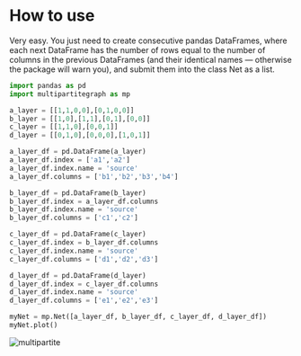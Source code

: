 # How to use
Very easy. You just need to create consecutive pandas DataFrames, where each next DataFrame has the number of rows equal to the number of columns in the previous DataFrames (and their identical names — otherwise the package will warn you), and submit them into the class Net as a list.
```python
import pandas as pd
import multipartitegraph as mp

a_layer = [[1,1,0,0],[0,1,0,0]]
b_layer = [[1,0],[1,1],[0,1],[0,0]]
c_layer = [[1,1,0],[0,0,1]]
d_layer = [[0,1,0],[0,0,0],[1,0,1]]

a_layer_df = pd.DataFrame(a_layer)
a_layer_df.index = ['a1','a2']
a_layer_df.index.name = 'source'
a_layer_df.columns = ['b1','b2','b3','b4'] 

b_layer_df = pd.DataFrame(b_layer)
b_layer_df.index = a_layer_df.columns
b_layer_df.index.name = 'source'
b_layer_df.columns = ['c1','c2']

c_layer_df = pd.DataFrame(c_layer)
c_layer_df.index = b_layer_df.columns
c_layer_df.index.name = 'source'
c_layer_df.columns = ['d1','d2','d3']

d_layer_df = pd.DataFrame(d_layer)
d_layer_df.index = c_layer_df.columns
d_layer_df.index.name = 'source'
d_layer_df.columns = ['e1','e2','e3']

myNet = mp.Net([a_layer_df, b_layer_df, c_layer_df, d_layer_df])
myNet.plot()
```
![multipartite](https://user-images.githubusercontent.com/14263965/189505030-f207aca6-d9d0-431e-95e9-5e693eb47e06.png)
